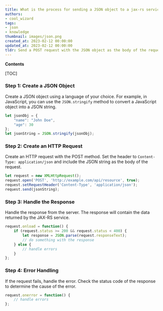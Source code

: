 ```yaml
---
title: What is the process for sending a JSON object to a jax-rs service?
authors:
- cool_wizard
tags:
- json
- knowledge
thumbnail: images/json.png
created_at: 2023-02-12 00:00:00
updated_at: 2023-02-12 00:00:00
tldr: Send a POST request with the JSON object as the body of the request.
---
```


**Contents**

[TOC]

### Step 1: Create a JSON Object

Create a JSON object using a language of your choice. For example, in JavaScript, you can use the `JSON.stringify` method to convert a JavaScript object into a JSON string.

```javascript
let jsonObj = {
    "name": "John Doe",
    "age": 30
};
let jsonString = JSON.stringify(jsonObj);
```

### Step 2: Create an HTTP Request

Create an HTTP request with the POST method. Set the header to `Content-Type: application/json` and include the JSON string as the body of the request.

```javascript
let request = new XMLHttpRequest();
request.open('POST', 'http://example.com/api/resource', true);
request.setRequestHeader('Content-Type', 'application/json');
request.send(jsonString);
```

### Step 3: Handle the Response

Handle the response from the server. The response will contain the data returned by the JAX-RS service.

```javascript
request.onload = function() {
    if (request.status >= 200 && request.status < 400) {
        let response = JSON.parse(request.responseText);
        // do something with the response
    } else {
        // handle errors
    }
};
```

### Step 4: Error Handling

If the request fails, handle the error. Check the status code of the response to determine the cause of the error.

```javascript
request.onerror = function() {
    // handle errors
};
```
